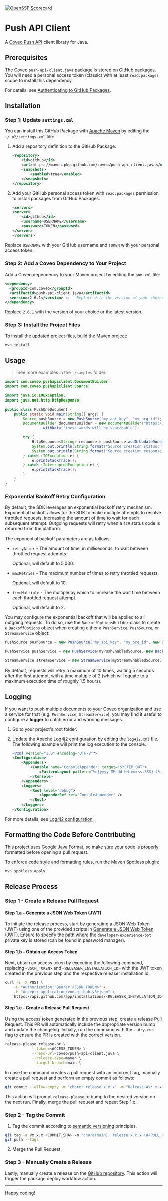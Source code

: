 [![OpenSSF Scorecard](https://api.scorecard.dev/projects/github.com/coveo/push-api-client.java/badge)](https://scorecard.dev/viewer/?uri=github.com/coveo/push-api-client.java)

# Push API Client

A [Coveo Push API](https://docs.coveo.com/en/12/api-reference/push-api) client library for Java.

## Prerequisites

The Coveo `push-api-client.java` package is stored on GitHub packages.
You will need a personal access token (classic) with at least `read:packages` scope to install this dependency.

For details, see [Authenticating to GitHub Packages](https://docs.github.com/en/packages/working-with-a-github-packages-registry/working-with-the-apache-maven-registry#authenticating-to-github-packages).

## Installation

### Step 1: Update `settings.xml`

You can install this GitHub Package with [Apache Maven](https://maven.apache.org/) by editing the `~/.m2/settings.xml` file:

1. Add a repository definition to the GitHub Package.

   ```xml
   <repository>
       <id>github</id>
       <url>https://maven.pkg.github.com/coveo/push-api-client.java</url>
       <snapshots>
           <enabled>true</enabled>
       </snapshots>
   </repository>
   ```

2. Add your GitHub personal access token with `read:packages` permission to install packages from GitHub Packages.

   ```xml
   <servers>
   <server>
       <id>github</id>
       <username>USERNAME</username>
       <password>TOKEN</password>
   </server>
   </servers>
   ```

Replace `USERNAME` with your GitHub username and `TOKEN` with your personal access token.

### Step 2: Add a Coveo Dependency to Your Project

Add a Coveo dependency to your Maven project by editing the `pom.xml` file:

```xml
<dependency>
  <groupId>com.coveo</groupId>
  <artifactId>push-api-client.java</artifactId>
  <version>2.6.1</version> <!-- Replace with the version of your choice or the latest version -->
</dependency>
```

Replace `2.6.1` with the version of your choice or the latest version.

### Step 3: Install the Project Files

To install the updated project files, build the Maven project:

```bash
mvn install
```

## Usage

> See more examples in the `./samples` folder.

```java
import com.coveo.pushapiclient.DocumentBuilder;
import com.coveo.pushapiclient.Source;

import java.io.IOException;
import java.net.http.HttpResponse;

public class PushOneDocument {
    public static void main(String[] args) {
        Source pushSource = new PushSource("my_api_key", "my_org_id");
        DocumentBuilder documentBuilder = new DocumentBuilder("https://my.document.uri", "My document title")
                .withData("these words will be searchable");

        try {
            HttpResponse<String> response = pushSource.addOrUpdateDocument("my_source_id", documentBuilder);
            System.out.println(String.format("Source creation status: %s", response.statusCode()));
            System.out.println(String.format("Source creation response: %s", response.body()));
        } catch (IOException e) {
            e.printStackTrace();
        } catch (InterruptedException e) {
            e.printStackTrace();
        }
    }
}
```

### Exponential Backoff Retry Configuration

By default, the SDK leverages an exponential backoff retry mechanism. Exponential backoff allows for the SDK to make multiple attempts to resolve throttled requests, increasing the amount of time to wait for each subsequent attempt. Outgoing requests will retry when a `429` status code is returned from the platform.

The exponential backoff parameters are as follows:

- `retryAfter` - The amount of time, in milliseconds, to wait between throttled request attempts.

  Optional, will default to 5,000.

- `maxRetries` - The maximum number of times to retry throttled requests.

  Optional, will default to 10.

- `timeMultiple` - The multiple by which to increase the wait time between each throttled request attempt.

  Optional, will default to 2.

You may configure the exponential backoff that will be applied to all outgoing requests. To do so, use the `BackoffOptionsBuilder` class to create a `BackoffOptions` object when creating either a `PushService`, `PushSource`, or `StreamService` object:

```java
PushSource pushSource = new PushSource("my_api_key", "my_org_id", new BackoffOptionsBuilder().withMaxRetries(5).withRetryAfter(10000).build());

PushService pushService = new PushService(myPushEnabledSource, new BackoffOptionsBuilder().withMaxRetries(10).build());

StreamService streamService = new StreamService(myStreamEnabledSource, new BackoffOptionsBuilder().withRetryAfter(2000).withTimeMultiple(3).build());
```

By default, requests will retry a maximum of 10 times, waiting 5 seconds after the first attempt, with a time multiple of 2 (which will equate to a maximum execution time of roughly 1.5 hours).

## Logging

If you want to push multiple documents to your Coveo organization and use a service for that (e.g. `PushService`, `StreamService`), you may find it useful to configure a **logger** to catch error and warning messages.

1. Go to your project's root folder.
2. Update the Apache Log4j2 configuration by editing the `log4j2.xml` file. The following example will print the log execution to the console.

   ```xml
   <?xml version="1.0" encoding="UTF-8"?>
   <Configuration>
       <Appenders>
           <Console name="ConsoleAppender" target="SYSTEM_OUT">
               <PatternLayout pattern="%d{yyyy-MM-dd HH:mm:ss.SSS} [%t] %-5level %logger{36} - %msg%n" />
           </Console>
       </Appenders>
       <Loggers>
           <Root level="debug">
               <AppenderRef ref="ConsoleAppender" />
           </Root>
       </Loggers>
   </Configuration>
   ```

For more details, see [Log4j2 configuration](https://logging.apache.org/log4j/2.x/manual/configuration.html).

## Formatting the Code Before Contributing

This project uses [Google Java Format](https://github.com/google/google-java-format), so make sure your code is properly formatted before opening a pull request.

To enforce code style and formatting rules, run the Maven Spotless plugin:

```bash
mvn spotless:apply
```

## Release Process

### Step 1 - Create a Release Pull Request

#### Step 1.a - Generate a JSON Web Token (JWT)

To initiate the release process, start by generating a JSON Web Token (JWT) using one of the provided scripts in [Generate a JSON Web Token (JWT)](https://docs.github.com/en/apps/creating-github-apps/authenticating-with-a-github-app/generating-a-json-web-token-jwt-for-a-github-app). Ensure to specify the path where the `developer-experience-bot` private key is stored (can be found in password manager).

#### Step 1.b - Obtain an Access Token

Next, obtain an access token by executing the following command, replacing `<JSON_TOKEN>` and `<RELEASER_INSTALLATION_ID>` with the JWT token created in the previous step and the respective releaser installation id.

```bash
curl -i -X POST \
    -H "Authorization: Bearer <JSON_TOKEN>" \
    -H "Accept: application/vnd.github.v3+json" \
    https://api.github.com/app/installations/<RELEASER_INSTALLATION_ID>/access_tokens
```

#### Step 1.c - Create a Release Pull Request

Using the access token generated in the previous step, create a release Pull Request. This PR will automatically include the appropriate version bump and update the changelog. Initially, run the command with the `--dry-run` flag to ensure the PR is created with the correct version.

```bash
release-please release-pr \
            --token=<ACCESS_TOKEN> \
            --repo-url=coveo/push-api-client.java \
            --release-type=maven \
            --target-branch=main \
```

In case the command creates a pull request with an incorrect tag, manually create a pull request and perform an empty commit as follows:

```bash
git commit --allow-empty -m "chore: release x.x.x" -m "Release-As: x.x.x"
```

This action will prompt `release-please` to bump to the desired version on the next run. Finally, merge the pull request and repeat Step 1.c.

### Step 2 - Tag the Commit

1. Tag the commit according to [semantic versioning](https://semver.org/) principles.

```bash
git tag -a vx.x.x <COMMIT_SHA> -m "chore(main): release x.x.x (#<PULL_REQUEST_NUMBER>)"
git push --tags
```

2. Merge the Pull Request.

### Step 3 - Manually Create a Release

Lastly, manually create a release on the [GitHub repository](https://github.com/coveo/push-api-client.java/releases). This action will trigger the package deploy workflow action.

---

Happy coding!